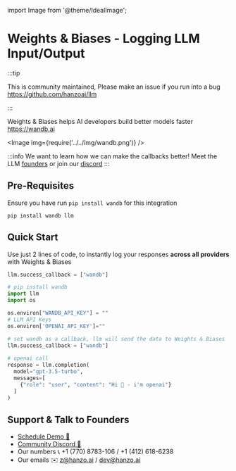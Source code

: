 import Image from '@theme/IdealImage';

# Weights & Biases - Logging LLM Input/Output


:::tip

This is community maintained, Please make an issue if you run into a bug
https://github.com/hanzoai/llm

:::


Weights & Biases helps AI developers build better models faster https://wandb.ai

<Image img={require('../../img/wandb.png')} />

:::info
We want to learn how we can make the callbacks better! Meet the LLM [founders](https://calendly.com/d/4mp-gd3-k5k/hanzoai-1-1-onboarding-llm-hosted-version) or
join our [discord](https://discord.gg/XthHQQj)
::: 

## Pre-Requisites
Ensure you have run `pip install wandb` for this integration
```shell
pip install wandb llm
```

## Quick Start
Use just 2 lines of code, to instantly log your responses **across all providers** with Weights & Biases

```python
llm.success_callback = ["wandb"]
```
```python
# pip install wandb 
import llm
import os

os.environ["WANDB_API_KEY"] = ""
# LLM API Keys
os.environ['OPENAI_API_KEY']=""

# set wandb as a callback, llm will send the data to Weights & Biases
llm.success_callback = ["wandb"] 
 
# openai call
response = llm.completion(
  model="gpt-3.5-turbo",
  messages=[
    {"role": "user", "content": "Hi 👋 - i'm openai"}
  ]
)
```

## Support & Talk to Founders

- [Schedule Demo 👋](https://calendly.com/d/4mp-gd3-k5k/hanzoai-1-1-onboarding-llm-hosted-version)
- [Community Discord 💭](https://discord.gg/XthHQQj)
- Our numbers 📞 +1 (770) 8783-106 / ‭+1 (412) 618-6238‬
- Our emails ✉️ z@hanzo.ai / dev@hanzo.ai